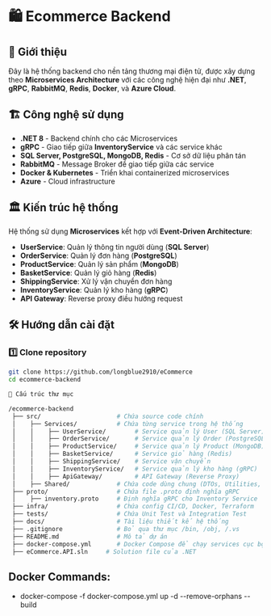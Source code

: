 ﻿# 🛍️ Ecommerce Backend

## 🚀 Giới thiệu
Đây là hệ thống backend cho nền tảng thương mại điện tử, được xây dựng theo **Microservices Architecture** với các công nghệ hiện đại như **.NET**, **gRPC**, **RabbitMQ**, **Redis**, **Docker**, và **Azure Cloud**.

## 🏗️ Công nghệ sử dụng
- **.NET 8** - Backend chính cho các Microservices
- **gRPC** - Giao tiếp giữa **InventoryService** và các service khác
- **SQL Server, PostgreSQL, MongoDB, Redis** - Cơ sở dữ liệu phân tán
- **RabbitMQ** - Message Broker để giao tiếp giữa các service
- **Docker & Kubernetes** - Triển khai containerized microservices
- **Azure** - Cloud infrastructure

## 🏛️ Kiến trúc hệ thống
Hệ thống sử dụng **Microservices** kết hợp với **Event-Driven Architecture**:
- **UserService**: Quản lý thông tin người dùng (**SQL Server**)
- **OrderService**: Quản lý đơn hàng (**PostgreSQL**)
- **ProductService**: Quản lý sản phẩm (**MongoDB**)
- **BasketService**: Quản lý giỏ hàng (**Redis**)
- **ShippingService**: Xử lý vận chuyển đơn hàng
- **InventoryService**: Quản lý kho hàng (**gRPC**)
- **API Gateway**: Reverse proxy điều hướng request

## 🛠️ Hướng dẫn cài đặt
### 1️⃣ Clone repository
```sh
git clone https://github.com/longblue2910/eCommerce
cd ecommerce-backend
```

```sh
📁 Cấu trúc thư mục

/ecommerce-backend
 ├── src/                     # Chứa source code chính
 │    ├── Services/           # Chứa từng service trong hệ thống
 │    │    ├── UserService/        # Service quản lý User (SQL Server)
 │    │    ├── OrderService/       # Service quản lý Order (PostgreSQL)
 │    │    ├── ProductService/     # Service quản lý Product (MongoDB)
 │    │    ├── BasketService/      # Service giỏ hàng (Redis)
 │    │    ├── ShippingService/    # Service vận chuyển
 │    │    ├── InventoryService/   # Service quản lý kho hàng (gRPC)
 │    │    ├── ApiGateway/         # API Gateway (Reverse Proxy)
 │    ├── Shared/             # Chứa code dùng chung (DTOs, Utilities, Authentication)
 ├── proto/                   # Chứa file .proto định nghĩa gRPC
 │    ├── inventory.proto     # Định nghĩa gRPC cho Inventory Service
 ├── infra/                   # Chứa config CI/CD, Docker, Terraform
 ├── tests/                   # Chứa Unit Test và Integration Test
 ├── docs/                    # Tài liệu thiết kế hệ thống
 ├── .gitignore               # Bỏ qua thư mục /bin, /obj, /.vs
 ├── README.md                # Mô tả dự án
 ├── docker-compose.yml       # Docker Compose để chạy services cục bộ
 ├── eCommerce.API.sln     # Solution file của .NET
 ```


 ## Docker Commands:
- docker-compose -f docker-compose.yml up -d --remove-orphans --build
